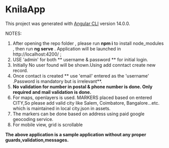 # KnilaApp

This project was generated with [Angular CLI](https://github.com/angular/angular-cli) version 14.0.0.

NOTES:

1) After opening the repo folder , please run **npm i**  to install node_modules , then run **ng serve** . Application will be launched in http://localhost:4200/ ;
2)  USE  'admin' for both ** username & password ** for initial login.
3) Initially No user found will be shown.Using add conntact create new record.
4) Once contact is created ** use 'email' entered as the 'username' .Password is mandatory but is irrelevant**.
5) **No validation for number in postal & phone number is done. Only required and mail validation is done.**
6) For maps, openlayers is used. MARKERS placed based on entered CITY,So please add valid city like Salem, Coimbatore, Bangalore...etc. which is maintained in local city.json in assets.
7) The markers can be done based on address using paid google geocoding service.
8) For mobile view, grid is scrollable

**The above application is a sample application without any proper guards,validation,messages.**
